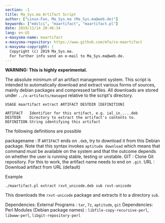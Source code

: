 ```yaml
---
section: -1
title: Ma_Sys.ma Artifact Script
author: ["Linux-Fan, Ma_Sys.ma (Ma_Sys.ma@web.de)"]
keywords: ["mdvlci", "maartifact", "maartifact.pl"]
date: 2019/11/14 20:46:34
lang: en-US
x-masysma-name: maartifact
x-masysma-repository: https://www.github.com/m7a/co-maartifact
x-masysma-copyright: |
  Copyright (c) 2019 Ma_Sys.ma.
  For further info send an e-mail to Ma_Sys.ma@web.de.
---
```

**WARNING: This is highly experimental.**

The absolute minimum of an artifact management system.
This script is intended to automatically download and extract various forms
of sources, mainly debian packages and compressed tarfiles. All downloads
are stored under `../x-artifacts/managed` relative to the script's directory.

	USAGE maartifact extract ARTIFACT DESTDIR [DEFINITION]

	ARTIFACT   Identifier for this artifact, e.g. ial_in_....deb
	DESTDIR    Directory to extract the artifact's contents to.
	DEFINITION String identifying this artifact

The following definitions are possible

packagename
:   If `ARTIFACT` ends on `.deb`, try to download it from this Debian
    package. Note that this syntax invokes `aptitude download` which means that
    command must be available on the system and that the outcome depends on
    whether the user is running stable, testing or unstable.
GIT
:   Clone Git repository. For this to work, the artifact name needs to end on
    `.git`.
URL
:   Download artifact from URL (default)

Example

	./maartifact.pl extract rxvt_unicode.deb sub rxvt-unicode

This downloads the `rxvt-unicode` package and extracts it to a directory `sub`.

Dependencies: External Programs
:   `tar`, `7z`, `aptitude`, `git`
Dependencies: Perl Modules (Debian package names)
:   `libfile-copy-recursive-perl`, `libwww-perl`, `libgit-repository-perl`
